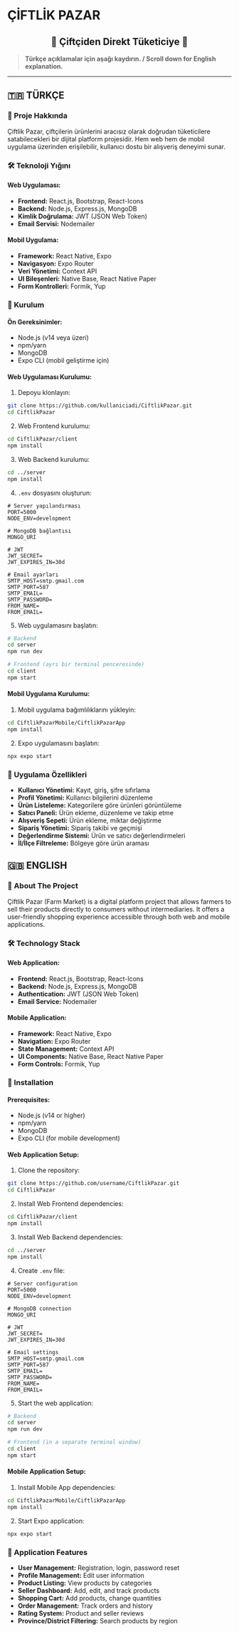 # ÇİFTLİK PAZAR

<div align="center">
  <h2>🌱 Çiftçiden Direkt Tüketiciye 🥕</h2>
</div>

> **Türkçe açıklamalar için aşağı kaydırın. / Scroll down for English explanation.**

---

## 🇹🇷 TÜRKÇE

### 📝 Proje Hakkında

Çiftlik Pazar, çiftçilerin ürünlerini aracısız olarak doğrudan tüketicilere satabilecekleri bir dijital platform projesidir. Hem web hem de mobil uygulama üzerinden erişilebilir, kullanıcı dostu bir alışveriş deneyimi sunar.

### 🛠️ Teknoloji Yığını

#### Web Uygulaması:
- **Frontend:** React.js, Bootstrap, React-Icons
- **Backend:** Node.js, Express.js, MongoDB
- **Kimlik Doğrulama:** JWT (JSON Web Token)
- **Email Servisi:** Nodemailer

#### Mobil Uygulama:
- **Framework:** React Native, Expo
- **Navigasyon:** Expo Router
- **Veri Yönetimi:** Context API
- **UI Bileşenleri:** Native Base, React Native Paper
- **Form Kontrolleri:** Formik, Yup

### 🚀 Kurulum

#### Ön Gereksinimler:
- Node.js (v14 veya üzeri)
- npm/yarn
- MongoDB
- Expo CLI (mobil geliştirme için)

#### Web Uygulaması Kurulumu:

1. Depoyu klonlayın:
```bash
git clone https://github.com/kullaniciadi/CiftlikPazar.git
cd CiftlikPazar
```

2. Web Frontend kurulumu:
```bash
cd CiftlikPazar/client
npm install
```

3. Web Backend kurulumu:
```bash
cd ../server
npm install
```

4. `.env` dosyasını oluşturun:
```
# Server yapılandırması
PORT=5000
NODE_ENV=development

# MongoDB bağlantısı
MONGO_URI

# JWT
JWT_SECRET=
JWT_EXPIRES_IN=30d

# Email ayarları
SMTP_HOST=smtp.gmail.com
SMTP_PORT=587
SMTP_EMAIL=
SMTP_PASSWORD=
FROM_NAME=
FROM_EMAIL=
```

5. Web uygulamasını başlatın:
```bash
# Backend
cd server
npm run dev

# Frontend (ayrı bir terminal penceresinde)
cd client
npm start
```

#### Mobil Uygulama Kurulumu:

1. Mobil uygulama bağımlılıklarını yükleyin:
```bash
cd CiftlikPazarMobile/CiftlikPazarApp
npm install
```

2. Expo uygulamasını başlatın:
```bash
npx expo start
```

### 📱 Uygulama Özellikleri

- **Kullanıcı Yönetimi:** Kayıt, giriş, şifre sıfırlama
- **Profil Yönetimi:** Kullanıcı bilgilerini düzenleme
- **Ürün Listeleme:** Kategorilere göre ürünleri görüntüleme
- **Satıcı Paneli:** Ürün ekleme, düzenleme ve takip etme
- **Alışveriş Sepeti:** Ürün ekleme, miktar değiştirme
- **Sipariş Yönetimi:** Sipariş takibi ve geçmişi
- **Değerlendirme Sistemi:** Ürün ve satıcı değerlendirmeleri
- **İl/İlçe Filtreleme:** Bölgeye göre ürün araması

## 🇬🇧 ENGLISH

### 📝 About The Project

Çiftlik Pazar (Farm Market) is a digital platform project that allows farmers to sell their products directly to consumers without intermediaries. It offers a user-friendly shopping experience accessible through both web and mobile applications.

### 🛠️ Technology Stack

#### Web Application:
- **Frontend:** React.js, Bootstrap, React-Icons
- **Backend:** Node.js, Express.js, MongoDB
- **Authentication:** JWT (JSON Web Token)
- **Email Service:** Nodemailer

#### Mobile Application:
- **Framework:** React Native, Expo
- **Navigation:** Expo Router
- **State Management:** Context API
- **UI Components:** Native Base, React Native Paper
- **Form Controls:** Formik, Yup

### 🚀 Installation

#### Prerequisites:
- Node.js (v14 or higher)
- npm/yarn
- MongoDB
- Expo CLI (for mobile development)

#### Web Application Setup:

1. Clone the repository:
```bash
git clone https://github.com/username/CiftlikPazar.git
cd CiftlikPazar
```

2. Install Web Frontend dependencies:
```bash
cd CiftlikPazar/client
npm install
```

3. Install Web Backend dependencies:
```bash
cd ../server
npm install
```

4. Create `.env` file:
```
# Server configuration
PORT=5000
NODE_ENV=development

# MongoDB connection
MONGO_URI

# JWT
JWT_SECRET=
JWT_EXPIRES_IN=30d

# Email settings
SMTP_HOST=smtp.gmail.com
SMTP_PORT=587
SMTP_EMAIL=
SMTP_PASSWORD=
FROM_NAME=
FROM_EMAIL=
```

5. Start the web application:
```bash
# Backend
cd server
npm run dev

# Frontend (in a separate terminal window)
cd client
npm start
```

#### Mobile Application Setup:

1. Install Mobile App dependencies:
```bash
cd CiftlikPazarMobile/CiftlikPazarApp
npm install
```

2. Start Expo application:
```bash
npx expo start
```

### 📱 Application Features

- **User Management:** Registration, login, password reset
- **Profile Management:** Edit user information
- **Product Listing:** View products by categories
- **Seller Dashboard:** Add, edit, and track products
- **Shopping Cart:** Add products, change quantities
- **Order Management:** Track orders and history
- **Rating System:** Product and seller reviews
- **Province/District Filtering:** Search products by region 
